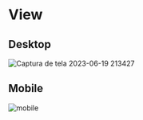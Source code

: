 # View
## Desktop
![Captura de tela 2023-06-19 213427](https://github.com/CasteloCodeStudio/patriciacastelocard/assets/131544149/9a5428f9-aaa6-42d5-ac10-63528d1b783e)

## Mobile
![mobile](https://github.com/CasteloCodeStudio/patriciacastelocard/assets/131544149/031fb995-388c-4a42-bd90-6cf026478ca5)

